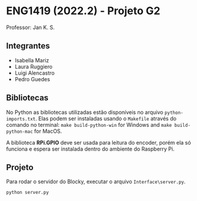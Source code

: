 # ENG1419 (2022.2) - Projeto G2

Professor: Jan K. S.

## Integrantes

- Isabella Mariz
- Laura Ruggiero
- Luigi Alencastro
- Pedro Guedes

## Bibliotecas

No Python as bibliotecas utilizadas estão disponíveis no arquivo `python-imports.txt`. Elas podem ser instaladas usando o `Makefile` através do comando no terminal: `make build-python-win` for Windows and `make build-python-mac` for MacOS.

A biblioteca **RPi.GPIO** deve ser usada para leitura do encoder, porém ela só funciona e espera ser instalada dentro do ambiente do Raspberry Pi.

## Projeto

Para rodar o servidor do Blocky, executar o arquivo `Interface\server.py`.

`python server.py`
